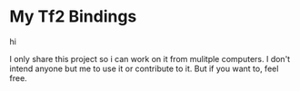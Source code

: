 # My Tf2 Bindings

hi

I only share this project so i can work on it from mulitple computers. I don't intend anyone but me to use it or contribute to it. But if you want to, feel free.
